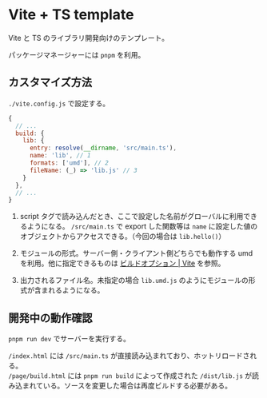 # Vite + TS template

Vite と TS のライブラリ開発向けのテンプレート。

パッケージマネージャーには `pnpm` を利用。

## カスタマイズ方法

`./vite.config.js` で設定する。

```js
{
  // ...
  build: {
    lib: {
      entry: resolve(__dirname, 'src/main.ts'),
      name: 'lib', // 1
      formats: ['umd'], // 2
      fileName: (_) => 'lib.js' // 3
    }
  },
  // ...
}
```

1. script タグで読み込んだとき、ここで設定した名前がグローバルに利用できるようになる。
   `/src/main.ts` で export した関数等は `name` に設定した値のオブジェクトからアクセスできる。（今回の場合は `lib.hello()`）

2. モジュールの形式。サーバー側・クライアント側どちらでも動作する umd を利用。他に指定できるものは [ビルドオプション | Vite](https://ja.vitejs.dev/config/build-options.html#build-lib) を参照。

3. 出力されるファイル名。未指定の場合 `lib.umd.js` のようにモジュールの形式が含まれるようになる。

## 開発中の動作確認

`pnpm run dev` でサーバーを実行する。

`/index.html` には `/src/main.ts` が直接読み込まれており、ホットリロードされる。  
`/page/build.html` には `pnpm run build` によって作成された `/dist/lib.js` が読み込まれている。ソースを変更した場合は再度ビルドする必要がある。
